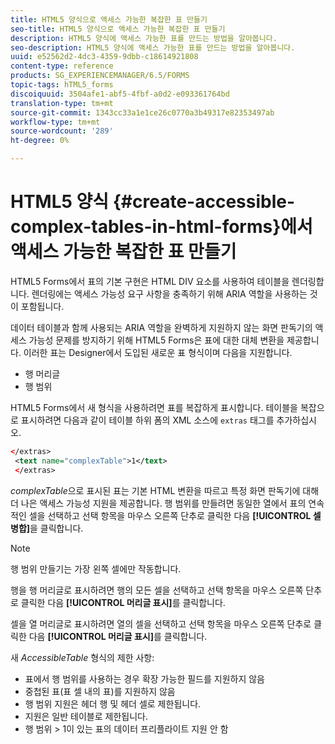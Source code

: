 ```yaml
---
title: HTML5 양식으로 액세스 가능한 복잡한 표 만들기
seo-title: HTML5 양식으로 액세스 가능한 복잡한 표 만들기
description: HTML5 양식에 액세스 가능한 표를 만드는 방법을 알아봅니다.
seo-description: HTML5 양식에 액세스 가능한 표를 만드는 방법을 알아봅니다.
uuid: e52562d2-4dc3-4359-9dbb-c18614921808
content-type: reference
products: SG_EXPERIENCEMANAGER/6.5/FORMS
topic-tags: hTML5_forms
discoiquuid: 3504afe1-abf5-4fbf-a0d2-e093361764bd
translation-type: tm+mt
source-git-commit: 1343cc33a1e1ce26c0770a3b49317e82353497ab
workflow-type: tm+mt
source-wordcount: '289'
ht-degree: 0%

---
```



# HTML5 양식 {#create-accessible-complex-tables-in-html-forms}에서 액세스 가능한 복잡한 표 만들기

HTML5 Forms에서 표의 기본 구현은 HTML DIV 요소를 사용하여 테이블을 렌더링합니다. 렌더링에는 액세스 가능성 요구 사항을 충족하기 위해 ARIA 역할을 사용하는 것이 포함됩니다.

데이터 테이블과 함께 사용되는 ARIA 역할을 완벽하게 지원하지 않는 화면 판독기의 액세스 가능성 문제를 방지하기 위해 HTML5 Forms은 표에 대한 대체 변환을 제공합니다. 이러한 표는 Designer에서 도입된 새로운 표 형식이며 다음을 지원합니다.

* 행 머리글
* 행 범위

HTML5 Forms에서 새 형식을 사용하려면 표를 복잡하게 표시합니다. 테이블을 복잡으로 표시하려면 다음과 같이 테이블 하위 폼의 XML 소스에 `extras` 태그를 추가하십시오.

```xml
</extras>
 <text name="complexTable">1</text>
 </extras>
```

*complexTable*&#x200B;으로 표시된 표는 기본 HTML 변환을 따르고 특정 화면 판독기에 대해 더 나은 액세스 가능성 지원을 제공합니다.  행 범위를 만들려면 동일한 열에서 표의 연속적인 셀을 선택하고 선택 항목을 마우스 오른쪽 단추로 클릭한 다음 **[!UICONTROL 셀 병합]**&#x200B;을 클릭합니다.

>[!NOTE]
>
>행 범위 만들기는 가장 왼쪽 셀에만 작동합니다.

행을 행 머리글로 표시하려면 행의 모든 셀을 선택하고 선택 항목을 마우스 오른쪽 단추로 클릭한 다음 **[!UICONTROL 머리글 표시]**&#x200B;를 클릭합니다.

셀을 열 머리글로 표시하려면 열의 셀을 선택하고 선택 항목을 마우스 오른쪽 단추로 클릭한 다음 **[!UICONTROL 머리글 표시]**&#x200B;를 클릭합니다.

새 *AccessibleTable* 형식의 제한 사항:

* 표에서 행 범위를 사용하는 경우 확장 가능한 필드를 지원하지 않음
* 중첩된 표(표 셀 내의 표)를 지원하지 않음
* 행 범위 지원은 헤더 행 및 헤더 셀로 제한됩니다.
* 지원은 일반 테이블로 제한됩니다.
* 행 범위 > 1이 있는 표의 데이터 프리플라이트 지원 안 함

